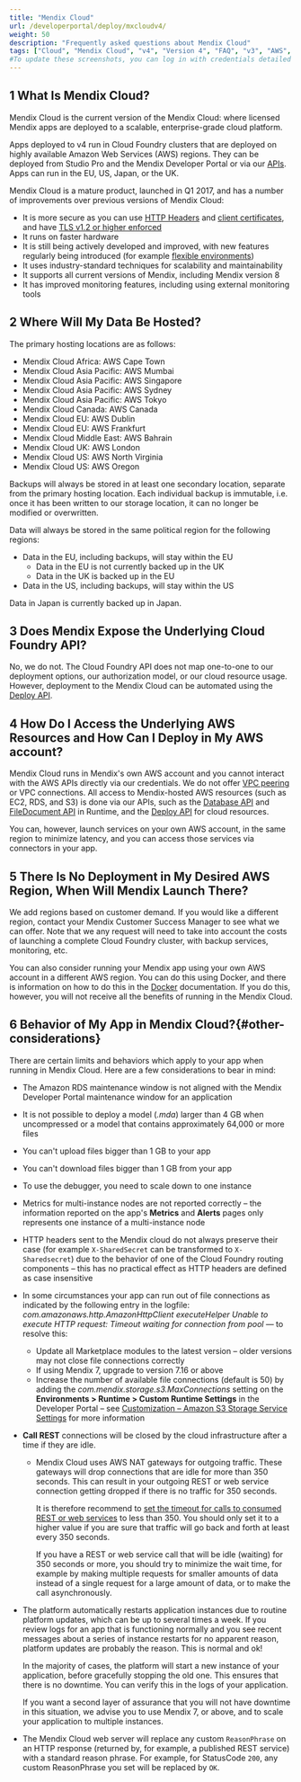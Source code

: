 ```yaml
---
title: "Mendix Cloud"
url: /developerportal/deploy/mxcloudv4/
weight: 50
description: "Frequently asked questions about Mendix Cloud"
tags: ["Cloud", "Mendix Cloud", "v4", "Version 4", "FAQ", "v3", "AWS", "Amazon Web Services", "Max file size"]
#To update these screenshots, you can log in with credentials detailed in How to Update Screenshots Using Team Apps.
---
```


## 1 What Is Mendix Cloud?

Mendix Cloud is the current version of the Mendix Cloud: where licensed Mendix apps are deployed to a scalable, enterprise-grade cloud platform.

Apps deployed to v4 run in Cloud Foundry clusters that are deployed on highly available Amazon Web Services (AWS) regions. They can be deployed from Studio Pro and the Mendix Developer Portal or via our [APIs](/apidocs-mxsdk/apidocs/deploy-api/). Apps can run in the EU, US, Japan, or the UK.

Mendix Cloud is a mature product, launched in Q1 2017, and has a number of improvements over previous versions of Mendix Cloud:

* It is more secure as you can use [HTTP Headers](/developerportal/deploy/environments-details/#http-headers) and [client certificates](/developerportal/deploy/certificates/), and have [TLS v1.2 or higher enforced](/releasenotes/developer-portal/mendix-cloud/#tls)
* It runs on faster hardware
* It is still being actively developed and improved, with new features regularly being introduced (for example [flexible environments](/developerportal/deploy/mendix-cloud-deploy/#flexible-environments))
* It uses industry-standard techniques for scalability and maintainability
* It supports all current versions of Mendix, including Mendix version 8
* It has improved monitoring features, including using external monitoring tools

## 2 Where Will My Data Be Hosted?

The primary hosting locations are as follows:

* Mendix Cloud Africa: AWS Cape Town
* Mendix Cloud Asia Pacific: AWS Mumbai
* Mendix Cloud Asia Pacific: AWS Singapore
* Mendix Cloud Asia Pacific: AWS Sydney
* Mendix Cloud Asia Pacific: AWS Tokyo
* Mendix Cloud Canada: AWS Canada
* Mendix Cloud EU: AWS Dublin
* Mendix Cloud EU: AWS Frankfurt
* Mendix Cloud Middle East: AWS Bahrain
* Mendix Cloud UK: AWS London
* Mendix Cloud US: AWS North Virginia
* Mendix Cloud US: AWS Oregon

Backups will always be stored in at least one secondary location, separate from the primary hosting location. Each individual backup is immutable, i.e. once it has been written to our storage location, it can no longer be modified or overwritten.

Data will always be stored in the same political region for the following regions:

* Data in the EU, including backups, will stay within the EU
    * Data in the EU is not currently backed up in the UK
    * Data in the UK is backed up in the EU
* Data in the US, including backups, will stay within the US

Data in Japan is currently backed up in Japan.

## 3 Does Mendix Expose the Underlying Cloud Foundry API?

No, we do not. The Cloud Foundry API does not map one-to-one to our deployment options, our authorization model, or our cloud resource usage. However, deployment to the Mendix Cloud can be automated using the [Deploy API](/apidocs-mxsdk/apidocs/deploy-api/).

## 4 How Do I Access the Underlying AWS Resources and How Can I Deploy in My AWS account?

Mendix Cloud runs in Mendix's own AWS account and you cannot interact with the AWS APIs directly via our credentials. We do not offer [VPC peering](http://docs.aws.amazon.com/AmazonVPC/latest/PeeringGuide/Welcome.html) or VPC connections. All access to Mendix-hosted AWS resources (such as EC2, RDS, and S3) is done via our APIs, such as the [Database API](https://apidocs.rnd.mendix.com/7/runtime/com/mendix/core/Core.html#retrieveXPathQuery-com.mendix.systemwideinterfaces.core.IContext-java.lang.String-) and [FileDocument API](https://apidocs.rnd.mendix.com/7/runtime/com/mendix/core/Core.html#storeFileDocumentContent-com.mendix.systemwideinterfaces.core.IContext-com.mendix.systemwideinterfaces.core.IMendixObject-java.io.InputStream-) in Runtime, and the [Deploy API](/apidocs-mxsdk/apidocs/deploy-api/) for cloud resources.

You can, however, launch services on your own AWS account, in the same region to minimize latency, and you can access those services via connectors in your app.

## 5 There Is No Deployment in My Desired AWS Region, When Will Mendix Launch There?

We add regions based on customer demand. If you would like a different region, contact your Mendix Customer Success Manager to see what we can offer. Note that we any request will need to take into account the costs of launching a complete Cloud Foundry cluster, with backup services, monitoring, etc. 

You can also consider running your Mendix app using your own AWS account in a different AWS region. You can do this using Docker, and there is information on how to do this in the [Docker](/developerportal/deploy/docker-deploy/) documentation. If you do this, however, you will not receive all the benefits of running in the Mendix Cloud.

## 6 Behavior of My App in Mendix Cloud?{#other-considerations}

There are certain limits and behaviors which apply to your app when running in Mendix Cloud. Here are a few considerations to bear in mind:

* The Amazon RDS maintenance window is not aligned with the Mendix Developer Portal maintenance window for an application
* It is not possible to deploy a model (*.mda*) larger than 4 GB when uncompressed or a model that contains approximately 64,000 or more files
* You can't upload files bigger than 1 GB to your app
* You can't download files bigger than 1 GB from your app
* To use the debugger, you need to scale down to one instance
* Metrics for multi-instance nodes are not reported correctly – the information reported on the app's **Metrics** and **Alerts** pages only represents one instance of a multi-instance node
* HTTP headers sent to the Mendix cloud do not always preserve their case (for example `X-SharedSecret` can be transformed to `X-Sharedsecret`) due to the behavior of one of the Cloud Foundry routing components – this has no practical effect as HTTP headers are defined as case insensitive
* In some circumstances your app can run out of file connections as indicated by the following entry in the logfile: *com.amazonaws.http.AmazonHttpClient executeHelper Unable to execute HTTP request: Timeout waiting for connection from pool* — to resolve this:
    * Update all Marketplace modules to the latest version – older versions may not close file connections correctly
    * If using Mendix 7, upgrade to version 7.16 or above
    * Increase the number of available file connections (default is 50) by adding the *com.mendix.storage.s3.MaxConnections* setting on the **Environments > Runtime > Custom Runtime Settings** in the Developer Portal – see [Customization – Amazon S3 Storage Service Settings](/refguide/custom-settings/#amazon-s3-storage-service-settings) for more information
* **Call REST** connections will be closed by the cloud infrastructure after a time if they are idle.
    * Mendix Cloud uses AWS NAT gateways for outgoing traffic. These gateways will drop connections that are idle for more than 350 seconds. This can result in your outgoing REST or web service connection getting dropped if there is no traffic for 350 seconds.
    
        It is therefore recommend to [set the timeout for calls to consumed REST or web services](/refguide/call-rest-action/#timeout) to less than 350. You should only set it to a higher value if you are sure that traffic will go back and forth at least every 350 seconds.
        
        If you have a REST or web service call that will be idle (waiting) for 350 seconds or more, you should try to minimize the wait time, for example by making multiple requests for smaller amounts of data instead of a single request for a large amount of data, or to make the call asynchronously.
* The platform automatically restarts application instances due to routine platform updates, which can be up to several times a week. If you review logs for an app that is functioning normally and you see recent messages about a series of instance restarts for no apparent reason, platform updates are probably the reason. This is normal and ok!

    In the majority of cases, the platform will start a new instance of your application, before gracefully stopping the old one. This ensures that there is no downtime. You can verify this in the logs of your application.
    
    If you want a second layer of assurance that you will not have downtime in this situation, we advise you to use Mendix 7, or above, and to scale your application to multiple instances.
* The Mendix Cloud web server will replace any custom `ReasonPhrase` on an HTTP response (returned by, for example, a published REST service) with a standard reason phrase. For example, for StatusCode `200`, any custom ReasonPhrase you set will be replaced by `OK`.
